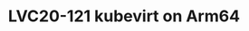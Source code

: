 ---
categories:
- lvc20
description: KubeVirt is a virtual machine management add-on for Kubernetes. The aim
  is to provide a common ground for virtualization solutions on top of Kubernetes.<br
  /> KubeVirt allows VMs to be run and managed as pods inside a Kubernetes cluster.
  It's much like the openstack.<br /> I believe that kubevirt can be well integrated
  with the arm's ecology, which is extremely advantageous in certain specific scenarios,
  such as Android, Automotive field...<br /> <br /> This presentation will show our
  work of enabling kubevirt on Arm and our plan for it. <br /> It also describes some
  specific features in kubevirt.<br /> Major features of kubevirt on Arm64 including:<br
  /> 1， basic features 2, sidecar, 3, migration 4, device-plugin ...
image: /assets/images/featured-images/lvc20/LVC20-121.png
session_id: LVC20-121
session_room: DataCenter
session_slot:
  end_time: 2020-09-22 15:25
  start_time: 2020-09-22 15:00
session_speakers:
- speaker_bio: focus on container, K8S, virtulization on ARM64
  speaker_company: ''
  speaker_image: http://avatars.sched.co/4/7c/11406085/avatar.jpg.320x320px.jpg?f63
  speaker_name: Zhang Howard
  speaker_position: software engineer, ARM
  speaker_role: speaker
- speaker_bio: ''
  speaker_company: ''
  speaker_image: ''
  speaker_name: Bin Lu
  speaker_position: ''
  speaker_role: speaker
session_track: Open Source Development
tag: session
tags: Open Source Development
title: LVC20-121 kubevirt on Arm64
---